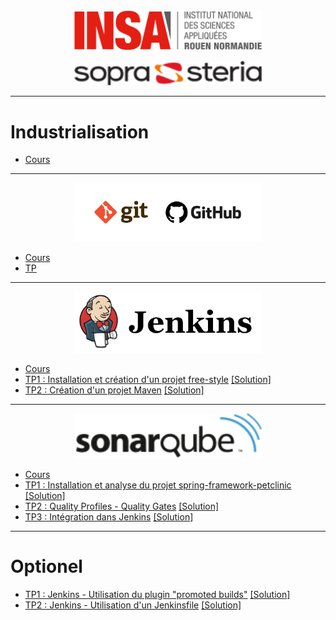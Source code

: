 <center><img src="images/logo_insa.png" alt="drawing" width="300"/>

<img src="images/logo_sopra_steria.png" alt="drawing" width="300"/></center>

----------

# Industrialisation

- [Cours](pdf/cours_indus.pdf "Ouvrir le cours industrialisation") 

----------
<center><img src="images/git_github.png" width="300"/></center>

- [Cours](pdf/cours_git.pdf "Ouvrir le cours GIT")  
- [TP](pdf/tp_git.pdf "Ouvrir le TP GIT")

----------

<center><img src="images/jenkins.png" width="300"/></center>

- [Cours](pdf/cours_jenkins.pdf "Ouvrir le cours Jenkins")  
- [TP1 : Installation et création d'un projet free-style](JENKINS.md "Ouvrir le TP1 Jenkins") [[Solution]](JENKINS_solution.md "Ouvrir la solution du TP1 Jenkins")    
- [TP2 : Création d'un projet Maven](JENKINS1.md "Ouvrir le TP2 Jenkins") [[Solution]](JENKINS1_solution.md "Ouvrir la solution du TP2 Jenkins")    


----------


<center><img src="images/sonarqube.png" width="300"/></center>

- [Cours](pdf/cours_sonarqube.pdf "Ouvrir le cours Sonarqube")  
- [TP1 : Installation et analyse du projet spring-framework-petclinic](SONAR.md "Ouvrir le TP1 Sonarqube") [[Solution]](SONAR_solution.md "Ouvrir la solution du TP1 Sonarqube")    
- [TP2 : Quality Profiles - Quality Gates](SONAR1.md "Ouvrir le TP2 Sonarqube") [[Solution]](SONAR1_solution.md "Ouvrir la solution du TP2 Sonarqube")      
- [TP3 : Intégration dans Jenkins](SONAR2.md "Ouvrir le TP3 Sonarqube") [[Solution]](SONAR2_solution.md "Ouvrir la solution du TP3 Sonarqube")    



----------

# Optionel

- [TP1 : Jenkins - Utilisation du plugin "promoted builds"](OPTION1.md "Ouvrir le TP1 Optionel") [[Solution]](OPTION1_solution.md "Ouvrir la solution du TP1 Optionel")     
- [TP2 : Jenkins - Utilisation d'un Jenkinsfile](OPTION2.md "Ouvrir le TP2 Optionel") [[Solution]](OPTION2_solution.md "Ouvrir la solution du TP2 Optionel")  

 
